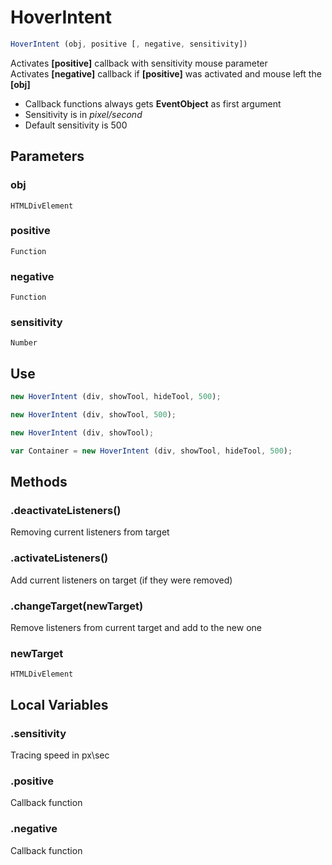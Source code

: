 # HoverIntent
```javascript
HoverIntent (obj, positive [, negative, sensitivity])
```
Activates **[positive]** callback with sensitivity mouse parameter   
Activates **[negative]** callback if **[positive]** was activated and mouse left the **[obj]**  
- Callback functions always gets **EventObject** as first argument
- Sensitivity is in *pixel/second*
- Default sensitivity is 500
## Parameters
### obj
    HTMLDivElement
### positive
    Function
### negative
    Function
### sensitivity
    Number  
## Use
```javascript
new HoverIntent (div, showTool, hideTool, 500);

new HoverIntent (div, showTool, 500);

new HoverIntent (div, showTool);

var Container = new HoverIntent (div, showTool, hideTool, 500);

```   
## Methods
### .deactivateListeners()
Removing current listeners from target

### .activateListeners()
Add current listeners on target (if they were removed)

### .changeTarget(newTarget)
Remove listeners from current target and add to the new one   
### newTarget
    HTMLDivElement
## Local Variables
### .sensitivity
Tracing speed in px\sec

### .positive
Callback function

### .negative
Callback function
